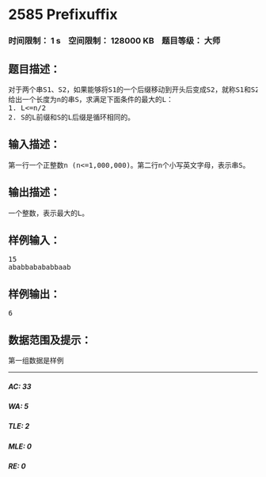 # 2585 Prefixuffix   
### 时间限制： 1 s&nbsp;&nbsp;&nbsp;&nbsp;空间限制： 128000 KB&nbsp;&nbsp;&nbsp;&nbsp;题目等级： 大师  
## 题目描述：  

<pre>
对于两个串S1、S2，如果能够将S1的一个后缀移动到开头后变成S2，就称S1和S2循环相同。例如串ababba和串abbaab是循环相同的。  
给出一个长度为n的串S，求满足下面条件的最大的L：  
1. L<=n/2  
2. S的L前缀和S的L后缀是循环相同的。
</pre>
  
  
## 输入描述：  

<pre>
第一行一个正整数n (n<=1,000,000)。第二行n个小写英文字母，表示串S。
</pre>
  
  
## 输出描述：  

<pre>
一个整数，表示最大的L。
</pre>
  
  
## 样例输入：  

<pre>
15  
ababbabababbaab
</pre>
  
  
## 样例输出：  

<pre>
6
</pre>
  
  
## 数据范围及提示：  

<pre>
第一组数据是样例
</pre>
  
  
***  

##### AC: 33  
##### WA: 5  
##### TLE: 2  
##### MLE: 0  
##### RE: 0  
